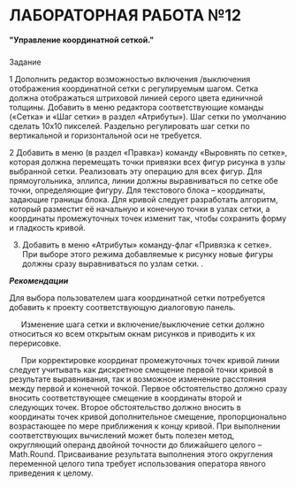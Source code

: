 ﻿# **ЛАБОРАТОРНАЯ РАБОТА №12**
**"Управление координатной сеткой."**
###

Задание

1  	Дополнить редактор возможностью включения /выключения отображения координатной сетки с регулируемым шагом. Сетка должна отображаться штриховой линией серого цвета единичной толщины.  Добавить в меню редактора соответствующие команды («Сетка» и «Шаг сетки» в раздел «Атрибуты»). Шаг сетки по умолчанию сделать 10x10 пикселей. Раздельно регулировать шаг сетки по  вертикальной и горизонтальной оси  не требуется. 

2 	Добавить в меню (в раздел «Правка») команду «Выровнять по сетке», которая должна  перемещать точки привязки всех фигур рисунка в узлы выбранной сетки. Реализовать эту операцию для всех фигур. Для прямоугольника, эллипса, линии должны выравниваться по сетке обе точки, определяющие фигуру. Для текстового блока – координаты, задающие границы блока. Для кривой следует разработать алгоритм, который разместит её начальную и конечную точки в узлах сетки, а координаты промежуточных точек изменит так, чтобы сохранить  форму и гладкость  кривой.

3. Добавить в меню «Атрибуты» команду-флаг «Привязка к сетке». При выборе этого режима добавляемые к рисунку новые фигуры должны сразу выравниваться по узлам сетки.		.


***Рекомендации***

Для выбора пользователем шага координатной сетки потребуется добавить к проекту соответствующую диалоговую панель.

`	`Изменение шага сетки и включение/выключение сетки должно относиться ко  всем открытым окнам рисунков и приводить к их перерисовке.

`	`При корректировке координат промежуточных точек кривой линии следует учитывать как дискретное смещение первой точки кривой в результате выравнивания, так и возможное изменение расстояния между первой и конечной точкой. Первое обстоятельство должно сразу вносить соответствующее смещение в координаты второй и следующих точек. Второе обстоятельство должно вносить в координаты точек кривой дополнительное смещение, пропорционально возрастающее по мере приближения к концу кривой. При выполнении  соответствующих вычислений может быть полезен метод, округляющий операнд двойной точности до ближайшего целого – Math.Round. Присваивание результата  выполнения этого округления переменной целого типа требует использования оператора явного приведения к целому.
